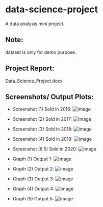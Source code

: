 # data-science-project
A data analysis mini project.

## Note:
dataset is only for demo purpose.

## Project Report:
Data_Science_Project.docx

## Screenshots/ Output Plots:
- Screenshot (1) Sold in 2016:
![image](https://user-images.githubusercontent.com/52665339/124384544-5b2e7d80-dcef-11eb-90ad-d6e7d0d3510e.png)
- Screenshot (2) Sold in 2017:
![image](https://user-images.githubusercontent.com/52665339/124384575-929d2a00-dcef-11eb-9f2a-140c76c7aeb5.png)
- Screenshot (3) Sold in 2018:
![image](https://user-images.githubusercontent.com/52665339/124384592-aa74ae00-dcef-11eb-8cfb-1ad202fcb1c6.png)
- Screenshot (4) Sold in 2019:
![image](https://user-images.githubusercontent.com/52665339/124384600-b7919d00-dcef-11eb-8480-52aa2d70b0c5.png)
- Screenshot (6.5) Sold in 2020:
![image](https://user-images.githubusercontent.com/52665339/124384619-ce37f400-dcef-11eb-9cf7-6c87024a9b9b.png)

- Graph (1) Output 1:
![image](https://user-images.githubusercontent.com/52665339/124384642-ee67b300-dcef-11eb-8e0d-4e57789b865d.png)
- Graph (2) Output 2:
![image](https://user-images.githubusercontent.com/52665339/124384653-fb84a200-dcef-11eb-9b90-2186f8b3fca9.png)
- Graph (3) Output 3:
![image](https://user-images.githubusercontent.com/52665339/124384724-42729780-dcf0-11eb-9a4d-84c867bb24eb.png)
- Graph (4) Output 4:
![image](https://user-images.githubusercontent.com/52665339/124384746-5d450c00-dcf0-11eb-8bfd-6469c5bf0307.png)
- Graph (5) Output 5:
![image](https://user-images.githubusercontent.com/52665339/124384774-7cdc3480-dcf0-11eb-9fca-cd11cb43024e.png)

